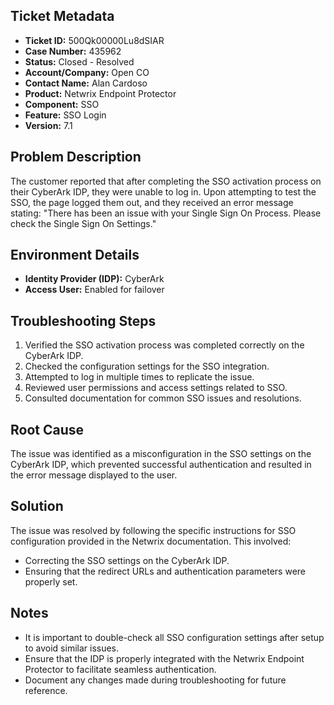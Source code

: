 ## Ticket Metadata
- **Ticket ID:** 500Qk00000Lu8dSIAR
- **Case Number:** 435962
- **Status:** Closed - Resolved
- **Account/Company:** Open CO
- **Contact Name:** Alan Cardoso
- **Product:** Netwrix Endpoint Protector
- **Component:** SSO
- **Feature:** SSO Login
- **Version:** 7.1

## Problem Description
The customer reported that after completing the SSO activation process on their CyberArk IDP, they were unable to log in. Upon attempting to test the SSO, the page logged them out, and they received an error message stating: "There has been an issue with your Single Sign On Process. Please check the Single Sign On Settings."

## Environment Details
- **Identity Provider (IDP):** CyberArk
- **Access User:** Enabled for failover

## Troubleshooting Steps
1. Verified the SSO activation process was completed correctly on the CyberArk IDP.
2. Checked the configuration settings for the SSO integration.
3. Attempted to log in multiple times to replicate the issue.
4. Reviewed user permissions and access settings related to SSO.
5. Consulted documentation for common SSO issues and resolutions.

## Root Cause
The issue was identified as a misconfiguration in the SSO settings on the CyberArk IDP, which prevented successful authentication and resulted in the error message displayed to the user.

## Solution
The issue was resolved by following the specific instructions for SSO configuration provided in the Netwrix documentation. This involved:
- Correcting the SSO settings on the CyberArk IDP.
- Ensuring that the redirect URLs and authentication parameters were properly set.

## Notes
- It is important to double-check all SSO configuration settings after setup to avoid similar issues.
- Ensure that the IDP is properly integrated with the Netwrix Endpoint Protector to facilitate seamless authentication.
- Document any changes made during troubleshooting for future reference.